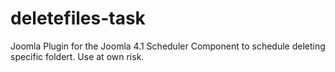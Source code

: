 # deletefiles-task
Joomla Plugin for the Joomla 4.1 Scheduler Component to schedule deleting specific foldert. Use at own risk.
